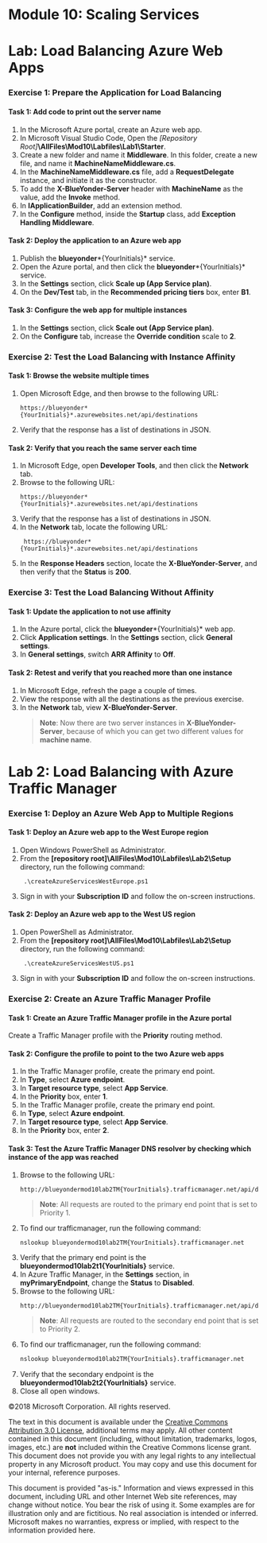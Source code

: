 # Module 10: Scaling Services

# Lab: Load Balancing Azure Web Apps

### Exercise 1: Prepare the Application for Load Balancing

#### Task 1: Add code to print out the server name

1. In the Microsoft Azure portal, create an Azure web app.
2. In Microsoft Visual Studio Code, Open the *[Repository Root]***\AllFiles\Mod10\Labfiles\Lab1\Starter**.
3. Create a new folder and name it **Middleware**. In this folder, create a new file, and name it **MachineNameMiddleware.cs**.
4. In the **MachineNameMiddleware.cs** file, add a **RequestDelegate** instance, and initiate it as the constructor.
5. To add the **X-BlueYonder-Server** header with **MachineName** as the value, add the **Invoke** method.
6. In **IApplicationBuilder**, add an extension method.
7. In the **Configure** method, inside the **Startup** class, add **Exception Handling Middleware**.

#### Task 2: Deploy the application to an Azure web app

1. Publish the **blueyonder***{YourInitials}* service.
2. Open the Azure portal, and then click the **blueyonder***{YourInitials}* service.
3. In the **Settings** section, click **Scale up (App Service plan)**.
4. On the **Dev/Test** tab, in the **Recommended pricing tiers** box, enter **B1**.

#### Task 3: Configure the web app for multiple instances

1. In the **Settings** section, click **Scale out (App Service plan)**.
2. On the **Configure** tab, increase the **Override condition** scale to **2**.

### Exercise 2: Test the Load Balancing with Instance Affinity

#### Task 1: Browse the website multiple times

1. Open Microsoft Edge, and then browse to the following URL:
   ```url
   https://blueyonder*{YourInitials}*.azurewebsites.net/api/destinations
   ```
2. Verify that the response has a list of destinations in JSON.

#### Task 2: Verify that you reach the same server each time

1. In Microsoft Edge, open **Developer Tools**, and then click the **Network** tab.
2. Browse to the following URL:
   ```url
   https://blueyonder*{YourInitials}*.azurewebsites.net/api/destinations
   ```
3. Verify that the response has a list of destinations in JSON.
4. In the **Network** tab, locate the following URL:
   ```url
    https://blueyonder*{YourInitials}*.azurewebsites.net/api/destinations
   ```
 5. In the **Response Headers** section, locate the **X-BlueYonder-Server**, and then verify that the **Status** is **200**.

### Exercise 3: Test the Load Balancing Without Affinity

#### Task 1: Update the application to not use affinity

1. In the Azure portal, click the **blueyonder***{YourInitials}* web app.
2. Click **Application settings**. In the **Settings** section, click **General settings**.
3. In **General settings**, switch **ARR Affinity** to **Off**.

#### Task 2: Retest and verify that you reached more than one instance

1. In Microsoft Edge, refresh the page a couple of times.
2. View the response with all the destinations as the previous exercise.
3. In the **Network** tab,  view **X-BlueYonder-Server**.
   > **Note**: Now there are two server instances in **X-BlueYonder-Server**, because of which you can get two different values for **machine name**.

# Lab 2: Load Balancing with Azure Traffic Manager

### Exercise 1: Deploy an Azure Web App to Multiple Regions

#### Task 1: Deploy an Azure web app to the West Europe region

1. Open Windows PowerShell as Administrator.
2. From the **[repository root]\AllFiles\Mod10\Labfiles\Lab2\Setup** directory, run the following command:
   ```batch
    .\createAzureServicesWestEurope.ps1
   ```
3. Sign in with your **Subscription ID** and follow the on-screen instructions.

#### Task 2: Deploy an Azure web app to the West US region

1.  Open PowerShell as Administrator.
2.  From the **[repository root]\AllFiles\Mod10\Labfiles\Lab2\Setup** directory, run the following command:
    ```batch
     .\createAzureServicesWestUS.ps1
    ```
3.  Sign in with your **Subscription ID** and follow the on-screen instructions.

### Exercise 2: Create an Azure Traffic Manager Profile

#### Task 1: Create an Azure Traffic Manager profile in the Azure portal

Create a Traffic Manager profile with the **Priority** routing method.

#### Task 2: Configure the profile to point to the two Azure web apps

1. In the Traffic Manager profile, create the primary end point.
2. In **Type**, select **Azure endpoint**.
3. In **Target resource type**, select **App Service**.
4. In the **Priority** box, enter **1**.
5. In the Traffic Manager profile, create the primary end point.
6. In **Type**, select **Azure endpoint**.
7. In **Target resource type**, select **App Service**.
8. In the **Priority** box, enter **2**.

#### Task 3: Test the Azure Traffic Manager DNS resolver by checking which instance of the app was reached

1. Browse to the following URL:
    ```url
    http://blueyondermod10lab2TM{YourInitials}.trafficmanager.net/api/destinations
    ```
   >**Note**: All requests are routed to the primary end point that is set to Priority 1.
2. To find our trafficmanager, run the following command:
    ```bash
    nslookup blueyondermod10lab2TM{YourInitials}.trafficmanager.net
    ```
3. Verify that the primary end point is the **blueyondermod10lab2t1{YourInitials}** service.
4. In Azure Traffic Manager, in the **Settings** section, in **myPrimaryEndpoint**, change the **Status** to **Disabled**.
5. Browse to the following URL:
    ```url
    http://blueyondermod10lab2TM{YourInitials}.trafficmanager.net/api/destinations
    ```
   > **Note**: All requests are routed to the secondary end point that is set to Priority 2.
6. To find our trafficmanager, run the following command:
    ```bash
    nslookup blueyondermod10lab2TM{YourInitials}.trafficmanager.net
    ```
7. Verify that the secondary endpoint is the **blueyondermod10lab2t2{YourInitials}** service.
8. Close all open windows.

  ©2018 Microsoft Corporation. All rights reserved.

The text in this document is available under the [Creative Commons Attribution 3.0 License](https://creativecommons.org/licenses/by/3.0/legalcode), additional terms may apply. All other content contained in this document (including, without limitation, trademarks, logos, images, etc.) are **not** included within the Creative Commons license grant. This document does not provide you with any legal rights to any intellectual property in any Microsoft product. You may copy and use this document for your internal, reference purposes.

This document is provided &quot;as-is.&quot; Information and views expressed in this document, including URL and other Internet Web site references, may change without notice. You bear the risk of using it. Some examples are for illustration only and are fictitious. No real association is intended or inferred. Microsoft makes no warranties, express or implied, with respect to the information provided here.
